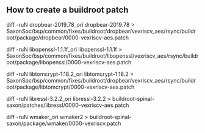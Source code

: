 
## How to create a buildroot patch 

diff -ruN dropbear-2019.78_ori dropbear-2019.78 > SaxonSoc/bsp/common/fixes/buildroot/dropbear/vexriscv_aes/rsync/buildroot/package/dropbear/0000-vexriscv-aes.patch

diff -ruN libopenssl-1.1.1f_ori libopenssl-1.1.1f > SaxonSoc/bsp/common/fixes/buildroot/libopenssl/vexriscv_aes/rsync/buildroot/package/libopenssl/0000-vexriscv-aes.patch

diff -ruN libtomcrypt-1.18.2_ori libtomcrypt-1.18.2 > SaxonSoc/bsp/common/fixes/buildroot/dropbear/vexriscv_aes/rsync/buildroot/package/libtomcrypt/0000-vexriscv-aes.patch

diff -ruN libressl-3.2.2_ori libressl-3.2.2 > buildroot-spinal-saxon/patches/libressl/0000-vexriscv-aes.patch

diff -ruN wmaker_ori wmaker2 > buildroot-spinal-saxon/package/wmaker/0000-vexriscv.patch
